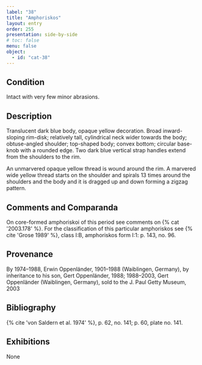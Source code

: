 ```yaml
---
label: "38"
title: "Amphoriskos"
layout: entry
order: 255
presentation: side-by-side
# toc: false
menu: false
object:
  - id: "cat-38"
---
```


## Condition

Intact with very few minor abrasions.

## Description

Translucent dark blue body, opaque yellow decoration. Broad inward-sloping rim-disk; relatively tall, cylindrical neck wider towards the body; obtuse-angled shoulder; top-shaped body; convex bottom; circular base-knob with a rounded edge. Two dark blue vertical strap handles extend from the shoulders to the rim.

An unmarvered opaque yellow thread is wound around the rim. A marvered wide yellow thread starts on the shoulder and spirals 13 times around the shoulders and the body and it is dragged up and down forming a zigzag pattern.

## Comments and Comparanda

On core-formed amphoriskoi of this period see comments on {% cat '2003.178' %}. For the classification of this particular amphoriskos see {% cite 'Grose 1989' %}, class I:B, amphoriskos form I:1: p. 143, no. 96.

## Provenance

By 1974–1988, Erwin Oppenländer, 1901–1988 (Waiblingen, Germany), by inheritance to his son, Gert Oppenländer, 1988; 1988–2003, Gert Oppenländer (Waiblingen, Germany), sold to the J. Paul Getty Museum, 2003

## Bibliography

{% cite 'von Saldern et al. 1974' %}, p. 62, no. 141; p. 60, plate no. 141.

## Exhibitions

None